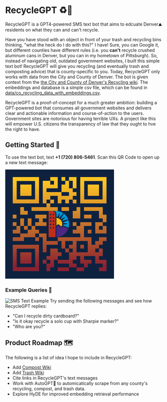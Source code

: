 # RecycleGPT ♻️🤖
RecycleGPT is a GPT4-powered SMS text bot that aims to edcuate Denver⛰️ residents on what they can and can't recycle. 

Have you have stood with an object in front of your trash and recycling bins thinking, "what the heck do I do with this?" I have! Sure, you can Google it, but different counties have different rules (i.e. you **can't** recycle crushed aluminum cans in Denver, but you can in my hometown of Pittsburgh). So, instead of navigating old, outdated government websites, I built this simple text bot! RecycleGPT will give you recycling (and eventually trash and composting advice) that is county-specific to you. Today, RecycleGPT only works with data from the City and County of Denver.
The bot is given context from the [the City and County of Denver's Recycling wiki](https://denvergov.org/Government/Agencies-Departments-Offices/Agencies-Departments-Offices-Directory/Recycle-Compost-Trash/Recycle). The embeddings and database is a simple csv file, which can be found in [data/co_recycling_data_with_embeddings.csv](data/co_recycling_data_with_embeddings.csv).

RecycleGPT is a proof-of-concept for a much greater ambition: building a GPT-powered bot that consumes all government websites and delivers clear and actionable information and course-of-action to the users. Government sites are notorious for having terrible UXs. A project like this will empower U.S. citizens the transparency of law that they ought to hve the right to have.

## Getting Started 👋
To use the text bot, text **+1 (720) 806-5461**. Scan this QR Code to open up a new text message:

![RecycleGPT SMS Number QR Code](static/bot-qr-code.png)

### Example Queries 🤔
![SMS Text Example](static/text-example.png)
Try sending the following messages and see how RecycleGPT replies:
* "Can I recycle dirty cardboard?"
* "Is it okay recycle a solo cup with Sharpie marker?"
* "Who are you?"

## Product Roadmap 🗺️
The following is a list of idea I hope to include in RecycleGPT:
* Add [Compost Wiki](https://denvergov.org/Government/Agencies-Departments-Offices/Agencies-Departments-Offices-Directory/Recycle-Compost-Trash/Compost)
* Add [Trash Wiki](https://denvergov.org/Government/Agencies-Departments-Offices/Agencies-Departments-Offices-Directory/Recycle-Compost-Trash/Trash)
* Cite links in RecycleGPT's text messages
* Work with AutoGPT🤖 to automicatically scrape from any county's recycling, compost, and trash data.
* Explore HyDE for improved embedding retrieval performance